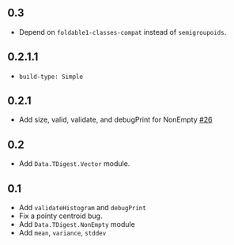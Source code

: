 ## 0.3

- Depend on `foldable1-classes-compat` instead of `semigroupoids`.

## 0.2.1.1

- `build-type: Simple`

## 0.2.1

- Add size, valid, validate, and debugPrint for NonEmpty
  [#26](https://github.com/futurice/haskell-tdigest/pull/26)

## 0.2

- Add `Data.TDigest.Vector` module.

## 0.1

- Add `validateHistogram` and `debugPrint`
- Fix a pointy centroid bug.
- Add `Data.TDigest.NonEmpty` module
- Add `mean`, `variance`, `stddev`
